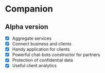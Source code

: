# Companion
## Alpha version

- [x] Aggregate services
- [x] Connect business and clients
- [x] Handy application for clients
- [x] Powerful chat-bots constructor for partners
- [x] Protection of confidential data
- [x] Useful client analytics
